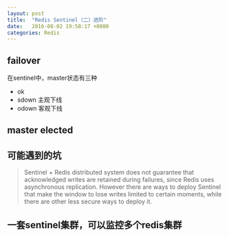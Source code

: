 ```yaml
---
layout: post
title:  "Redis Sentinel（二）进阶"
date:   2016-08-02 19:58:17 +0800
categories: Redis
---
```


## failover

在sentinel中，master状态有三种

- ok
- sdown 主观下线
- odown 客观下线


## master elected


## 可能遇到的坑

> Sentinel + Redis distributed system does not guarantee that acknowledged writes are retained during failures, since Redis uses asynchronous replication. However there are ways to deploy Sentinel that make the window to lose writes limited to certain moments, while there are other less secure ways to deploy it.

## 一套sentinel集群，可以监控多个redis集群